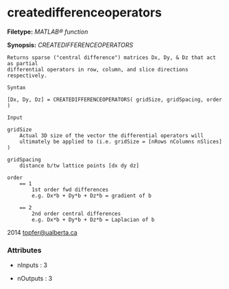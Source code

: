 # createdifferenceoperators

**Filetype:** _MATLAB&reg; function_

**Synopsis:** _CREATEDIFFERENCEOPERATORS_

    Returns sparse ("central difference") matrices Dx, Dy, & Dz that act as partial
    differential operators in row, column, and slice directions respectively.

    Syntax

    [Dx, Dy, Dz] = CREATEDIFFERENCEOPERATORS( gridSize, gridSpacing, order )
    
    Input
    
    gridSize 
        Actual 3D size of the vector the differential operators will 
        ultimately be applied to (i.e. gridSize = [nRows nColumns nSlices] )

    gridSpacing
        distance b/tw lattice points [dx dy dz]

    order 
        == 1
            1st order fwd differences 
            e.g. Dx*b + Dy*b + Dz*b = gradient of b

        == 2 
            2nd order central differences 
            e.g. Dx*b + Dy*b + Dz*b = Laplacian of b
    
     
2014
topfer@ualberta.ca


### Attributes


- nInputs : 3

- nOutputs : 3
